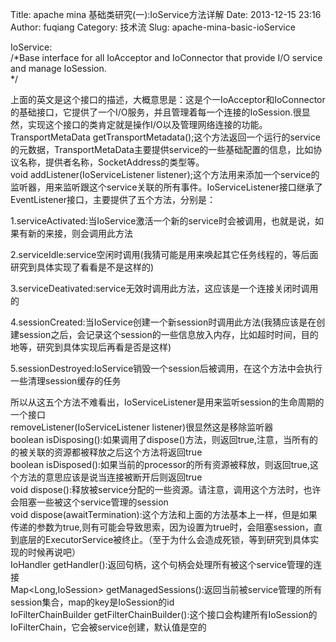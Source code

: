 Title: apache mina 基础类研究(一):IoService方法详解
Date: 2013-12-15 23:16
Author: fuqiang
Category: 技术流
Slug: apache-mina-basic-ioService

IoService:  
/\*Base interface for all IoAcceptor and IoConnector that provide I/O
service and manage IoSession.  
\*/  

上面的英文是这个接口的描述，大概意思是：这是个一IoAcceptor和IoConnector的基础接口，它提供了一个I/O服务，并且管理着每一个连接的IoSession.很显然，实现这个接口的类肯定就是操作I/O以及管理网络连接的功能。  
TransportMetaData
getTransportMetadata();这个方法返回一个运行的service的元数据，TransportMetaData主要提供service的一些基础配置的信息，比如协议名称，提供者名称，SocketAddress的类型等。  
void addListener(IoServiceListener
listener);这个方法用来添加一个service的监听器，用来监听跟这个service关联的所有事件。IoServiceListener接口继承了EventListener接口，主要提供了五个方法，分别是：  

1.serviceActivated:当IoService激活一个新的service时会被调用，也就是说，如果有新的来接，则会调用此方法  

2.serviceIdle:service空闲时调用(我猜可能是用来唤起其它任务线程的，等后面研究到具体实现了看看是不是这样的)  

3.serviceDeativated:service无效时调用此方法，这应该是一个连接关闭时调用的  

4.sessionCreated:当IoService创建一个新session时调用此方法(我猜应该是在创建session之后，会记录这个session的一些信息放入内存，比如超时时间，目的地等，研究到具体实现后再看是否是这样)  

5.sessionDestroyed:IoService销毁一个session后被调用，在这个方法中会执行一些清理session缓存的任务  

所以从这五个方法不难看出，IoServiceListener是用来监听session的生命周期的一个接口  
removeListener(IoServiceListener listener)很显然这是移除监听器  
boolean
isDisposing():如果调用了dispose()方法，则返回true,注意，当所有的的被关联的资源都被释放之后这个方法将返回true  
boolean
isDisposed():如果当前的processor的所有资源被释放，则返回true,这个方法的意思应该是说当连接被断开后则返回true  
void
dispose():释放被service分配的一些资源。请注意，调用这个方法时，也许会阻塞一些被这个service管理的session  
void
dispose(awaitTermination):这个方法和上面的方法基本上一样，但是如果传递的参数为true,则有可能会导致思索，因为设置为true时，会阻塞session，直到底层的ExecutorService被终止。（至于为什么会造成死锁，等到研究到具体实现的时候再说吧）  
IoHandler
getHandler():返回句柄，这个句柄会处理所有被这个service管理的连接  
Map<Long,IoSession\>
getManagedSessions():返回当前被service管理的所有session集合，map的key是IoSession的id  
IoFilterChainBuilder
getFilterChainBuilder():这个接口会构建所有IoSession的IoFilterChain，它会被service创建，默认值是空的
